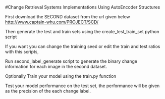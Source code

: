 
#Change Retrieval Systems Implementations Using AutoEncoder Structures

First download the SECOND dataset from the url given below
http://www.captain-whu.com/PROJECT/SCD/

Then generate the test and train sets using the create_test_train_set python script

If you want you can change the training seed or edit the train and test ratios with this scripts,

Run second_label_generate script to generate the binary change information for each image in the second dataset.

Optionally Train your model using the train.py function

Test your model performance on the test set, the performance will be given as the precision of the each change label.


